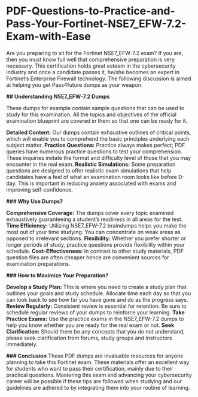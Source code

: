# PDF-Questions-to-Practice-and-Pass-Your-Fortinet-NSE7_EFW-7.2-Exam-with-Ease

Are you preparing to sit for the Fortinet NSE7_EFW-7.2 exam? If you are, then you must know full well that comprehensive preparation is very necessary.
This certification holds great esteem in the cybersecurity industry and once a candidate passes it, he/she becomes an expert in Fortinet’s Enterprise Firewall technology. The following discussion is aimed at helping you get Pass4future dumps as your weapon.

**## Understanding NSE7_EFW-7.2 Dumps**

These dumps for example contain sample questions that can be used to study for this examination. All the topics and objectives of the official examination blueprint are covered in them so that one can be ready for it.

**Detailed Content:** Our dumps contain exhaustive outlines of critical points, which will enable you to comprehend the basic principles underlying each subject matter.
**Practice Questions:** Practice always makes perfect; PDF queries have numerous practice questions to test your comprehension. These inquiries imitate the format and difficulty level of those that you may encounter in the real exam.
**Realistic Simulations:** Some preparation questions are designed to offer realistic exam simulations that help candidates have a feel of what an examination room looks like before D-day. This is important in reducing anxiety associated with exams and improving self-confidence.

**### Why Use Dumps?**

**Comprehensive Coverage:** The dumps cover every topic examined exhaustively guaranteeing a student’s readiness in all areas for the test.
**Time Efficiency:** Utilizing NSE7_EFW-7.2 braindumps helps you make the most out of your time studying. You can concentrate on weak areas as opposed to irrelevant sections.
**Flexibility:** Whether you prefer shorter or longer periods of study, practice questions provide flexibility within your schedule.
**Cost-Effectiveness:** In contrast to other study materials, PDF question files are often cheaper hence are convenient sources for examination preparations.

**### How to Maximize Your Preparation?**

**Develop a Study Plan:** This is where you need to create a study plan that outlines your goals and study schedule. Allocate time each day so that you can look back to see how far you have gone and do as the progress says.
**Review Regularly:** Consistent review is essential for retention. Be sure to schedule regular reviews of your dumps to reinforce your learning.
**Take Practice Exams:** Use the practice exams in the NSE7_EFW-7.2 dumps to help you know whether you are ready for the real exam or not.
**Seek Clarification:** Should there be any concepts that you do not understand, please seek clarification from forums, study groups and instructors immediately.

**### Conclusion**
These PDF dumps are invaluable resources for anyone planning to take this Fortinet exam. These materials offer an excellent way for students who want to pass their certification, mainly due to their practical questions.
Mastering this exam and advancing your cybersecurity career will be possible if these tips are followed when studying and our guidelines are adhered to by integrating them into your routine of learning.

